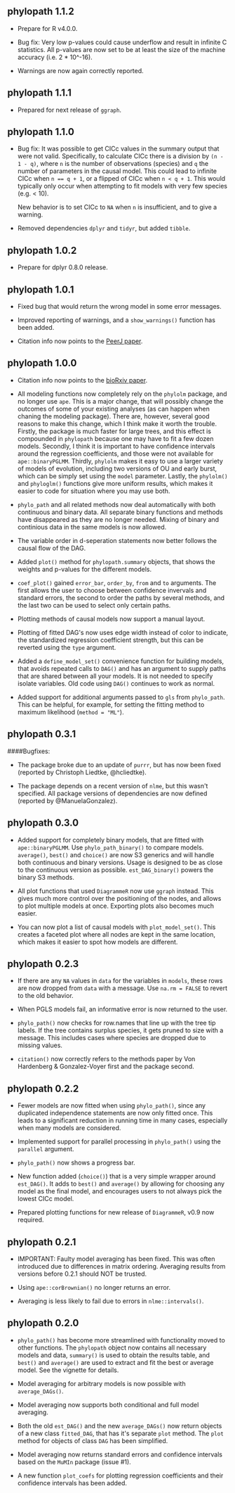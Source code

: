 phylopath 1.1.2
--------------------------------------------------------------------------------

* Prepare for R v4.0.0.

* Bug fix: Very low p-values could cause underflow and result in infinite C 
  statistics. All p-values are now set to be at least the size of the machine
  accuracy (i.e. 2 * 10^-16).
  
* Warnings are now again correctly reported.

phylopath 1.1.1
--------------------------------------------------------------------------------

* Prepared for next release of `ggraph`.

phylopath 1.1.0
--------------------------------------------------------------------------------

* Bug fix: It was possible to get CICc values in the summary output that were
  not valid. Specifically, to calculate CICc there is a division by 
  `(n - 1 - q)`, where `n` is the number of observations (species) and `q` the 
  number of parameters in the causal model. This could lead to infinite CICc
  when `n == q + 1`, or a flipped of CICc when `n < q + 1`. This would typically
  only occur when attempting to fit models with very few species (e.g. < 10).
  
  New behavior is to set CICc to `NA` when `n` is insufficient, and to give a
  warning.
  
* Removed dependencies `dplyr` and `tidyr`, but added `tibble`.

phylopath 1.0.2
--------------------------------------------------------------------------------

* Prepare for dplyr 0.8.0 release.

phylopath 1.0.1
--------------------------------------------------------------------------------

* Fixed bug that would return the wrong model in some error messages.

* Improved reporting of warnings, and a `show_warnings()` function has been 
  added.

* Citation info now points to the [PeerJ paper](https://doi.org/10.7717/peerj.4718).

phylopath 1.0.0
--------------------------------------------------------------------------------

* Citation info now points to the [bioRxiv paper](https://www.biorxiv.org/content/early/2017/10/31/212068).

* All modeling functions now completely rely on the `phylolm` package, and no 
  longer use `ape`. This is a major change, that will possibly change the 
  outcomes of some of your existing analyses (as can happen when chaning 
  the modeling package). There are, however, several good reasons to make this 
  change, which I think make it worth the trouble. Firstly, the package is much
  faster for large trees, and this effect is compounded in `phylopath` because 
  one may have to fit a few dozen models. Secondly, I think it is important to 
  have confidence intervals around the regression coefficients, and those were 
  not available for `ape::binaryPGLMM`. Thirdly, `phylolm` makes it easy to use 
  a larger variety of models of evolution, including two versions of OU and 
  early burst, which can be simply set using the `model` parameter. Lastly, the
  `phylolm()` and `phyloglm()` functions give more uniform results, which makes 
  it easier to code for situation where you may use both.

* `phylo_path` and all related methods now deal automatically with both 
  continuous and binary data. All separate binary functions and methods have
  disappeared as they are no longer needed. Mixing of binary and continious
  data in the same models is now allowed.
  
* The variable order in d-seperation statements now better follows the causal
  flow of the DAG.

* Added `plot()` method for `phylopath.summary` objects, that shows the weights
  and p-values for the different models.
  
* `coef_plot()` gained `error_bar`, `order_by`, `from` and `to` arguments. The 
  first allows the user to choose between confidence invervals and standard 
  errors, the second to order the paths by several methods, and the last two
  can be used to select only certain paths.
  
* Plotting methods of causal models now support a manual layout.

* Plotting of fitted DAG's now uses edge width instead of color to indicate, 
  the standardized regression coefficient strength, but this can be reverted 
  using the `type` argument.

* Added a `define_model_set()` convenience function for building models, that 
  avoids repeated calls to `DAG()` and has an argument to supply paths that are 
  shared between all your models. It is not needed to specify isolate variables.
  Old code using `DAG()` continues to work as normal.

* Added support for additional arguments passed to `gls` from `phylo_path`. This
  can be helpful, for example, for setting the fitting method to maximum 
  likelihood (`method = "ML"`).

phylopath 0.3.1
--------------------------------------------------------------------------------

####Bugfixes:

* The package broke due to an update of `purrr`, but has now been fixed 
  (reported by Christoph Liedtke, @hcliedtke).
  
* The package depends on a recent version of `nlme`, but this wasn't specified.
  All package versions of dependencies are now defined (reported by 
  @ManuelaGonzalez).

phylopath 0.3.0
--------------------------------------------------------------------------------

* Added support for completely binary models, that are fitted with 
  `ape::binaryPGLMM`. Use `phylo_path_binary()` to compare models. `average()`,
  `best()` and `choice()` are now S3 generics and will handle both continuous
  and binary versions. Usage is designed to be as close to the continuous version
  as possible. `est_DAG_binary()` powers the binary S3 methods.

* All plot functions that used `DiagrammeR` now use `ggraph` instead. This gives
  much more control over the positioning of the nodes, and allows to plot 
  multiple models at once. Exporting plots also becomes much easier.

* You can now plot a list of causal models with `plot_model_set()`. This 
  creates a faceted plot where all nodes are kept in the same location, which 
  makes it easier to spot how models are different.

phylopath 0.2.3
--------------------------------------------------------------------------------

* If there are any `NA` values in `data` for the variables in `models`, these
  rows are now dropped from `data` with a message. Use `na.rm = FALSE` to revert
  to the old behavior.

* When PGLS models fail, an informative error is now returned to the user.

* `phylo_path()` now checks for row.names that line up with the tree tip labels.
  If the tree contains surplus species, it gets pruned to size with a message.
  This includes cases where species are dropped due to missing values.
  
* `citation()` now correctly refers to the methods paper by Von Hardenberg &
  Gonzalez-Voyer first and the package second.

phylopath 0.2.2
--------------------------------------------------------------------------------

* Fewer models are now fitted when using `phylo_path()`, since any duplicated
  independence statements are now only fitted once. This leads to a significant
  reduction in running time in many cases, especially when many models are
  considered.
  
* Implemented support for parallel processing in `phylo_path()` using the
  `parallel` argument.
  
* `phylo_path()` now shows a progress bar. 

* New function added (`choice()`) that is a very simple wrapper around 
  `est_DAG()`. It adds to `best()` and `average()` by allowing for choosing
  any model as the final model, and encourages users to not always pick the 
  lowest CICc model.
  
* Prepared plotting functions for new release of `DiagrammeR`, v0.9 now
  required.


phylopath 0.2.1
--------------------------------------------------------------------------------

* IMPORTANT: Faulty model averaging has been fixed. This was often introduced
  due to differences in matrix ordering. Averaging results from versions before
  0.2.1 should NOT be trusted.

* Using `ape::corBrownian()` no longer returns an error.

* Averaging is less likely to fail due to errors in `nlme::intervals()`.


phylopath 0.2.0
--------------------------------------------------------------------------------

* `phylo_path()` has become more streamlined with functionality moved to other
  functions. The `phylopath` object now contains all necessary models and data,
  `summary()` is used to obtain the results table, and `best()` and `average()` 
  are used to extract and fit the best or average model. See the vignette for
  details.

* Model averaging for arbitrary models is now possible with `average_DAGs()`.

* Model averaging now supports both conditional and full model averaging.

* Both the old `est_DAG()` and the new `average_DAGs()` now return objects of a
  new class `fitted_DAG`, that has it's separate `plot` method. The `plot` 
  method for objects of class `DAG` has been simplified.

* Model averaging now returns standard errors and confidence intervals based on
  the `MuMIn` package (issue #1).
  
* A new function `plot_coefs` for plotting regression coefficients and their
  confidence intervals has been added.
  
